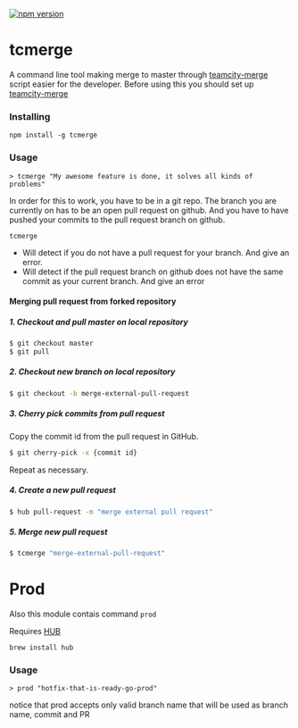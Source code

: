 [![npm version](https://badge.fury.io/js/tcmerge.svg)](http://badge.fury.io/js/tcmerge)
# tcmerge
A command line tool making merge to master through [teamcity-merge](https://github.com/e-conomic/teamcity-merge)
script easier for the developer. Before using this you should set up [teamcity-merge](https://github.com/e-conomic/teamcity-merge)

### Installing
```
npm install -g tcmerge
```

### Usage
```
> tcmerge "My awesome feature is done, it solves all kinds of problems"
```

In order for this to work, you have to be in a git repo. The branch you are currently on has to be an open pull request
on github. And you have to have pushed your commits to the pull request branch on github.

`tcmerge`
- Will detect if you do not have a pull request for your branch. And give an error.
- Will detect if the pull request branch on github does not have the same commit as your current branch. And give an error

#### Merging pull request from forked repository
##### 1. Checkout and pull master on local repository
``` bash
$ git checkout master
$ git pull
```

##### 2. Checkout new branch on local repository
``` bash
$ git checkout -b merge-external-pull-request
```

##### 3. Cherry pick commits from pull request
Copy the commit id from the pull request in GitHub.

``` bash
$ git cherry-pick -x {commit id}
```

Repeat as necessary.

##### 4. Create a new pull request
``` bash
$ hub pull-request -m "merge external pull request"
```

##### 5. Merge new pull request
``` bash
$ tcmerge "merge-external-pull-request"
```

# Prod
Also this module contais command `prod`

Requires [HUB](https://hub.github.com/)

`brew install hub`

### Usage

```
> prod "hotfix-that-is-ready-go-prod"
```

notice that prod accepts only valid branch name that will be used as branch name, commit and PR
